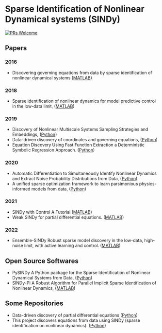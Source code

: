 # Sparse Identification of Nonlinear Dynamical systems (SINDy)

[![PRs Welcome](https://img.shields.io/badge/PRs-welcome-brightgreen.svg?style=flat-square)](http://makeapullrequest.com)


## Papers

### 2016
* Discovering governing equations from data by sparse identification of nonlinear dynamical systems ([MATLAB](aculty.washington.edu/sbrunton/sparsedynamics.zip))

### 2018
* Sparse identification of nonlinear dynamics for model predictive control in the low-data limit, ([MATLAB](https://github.com/eurika-kaiser/SINDY-MPC))

### 2019
* Discovery of Nonlinear Multiscale Systems Sampling Strategies and Embeddings, ([Python](https://github.com/kpchamp/MultiscaleDiscovery))
* Data-driven discovery of coordinates and governing equations, ([Python](https://github.com/kpchamp/SindyAutoencoders))
* Equation Discovery Using Fast Function Extraction a Deterministic Symbolic Regression Approach. ([Python](https://github.com/sayin/Data_Driven_Symbolic_Regression))

### 2020
* Automatic Differentiation to Simultaneously Identify Nonlinear Dynamics and Extract Noise Probability Distributions from Data, ([Python](https://github.com/dynamicslab/modified-SINDy)).
* A unified sparse optimization framework to learn parsimonious physics-informed models from data, ([Python](https://github.com/kpchamp/SINDySR3))

### 2021
* SINDy with Control A Tutorial ([MATLAB](https://github.com/urban-fasel/SEIR_SINDY_MPC))
* Weak SINDy for partial differential equations. ([MATLAB](https://github.com/MathBioCU/WSINDy_PDE))

### 2022
* Ensemble-SINDy Robust sparse model discovery in the low-data, high-noise limit, with active learning and control. ([MATLAB](https://github.com/urban-fasel/EnsembleSINDy))


## Open Source Softwares
* PySINDy A Python package for the Sparse Identification of Nonlinear Dynamical Systems from Data, ([Python](https://github.com/dynamicslab/pysindy))
* SINDy-PI A Robust Algorithm for Parallel Implicit Sparse Identification of Nonlinear Dynamics, ([MATLAB](https://github.com/dynamicslab/SINDy-PI))


## Some Repositories
* Data-driven discovery of partial differential equations ([Python](https://github.com/snagcliffs/PDE-FIND))
* This project discovers equations from data using SINDy (sparse identification on nonlinear dynamics). ([Python](https://github.com/bstollnitz/sindy))

